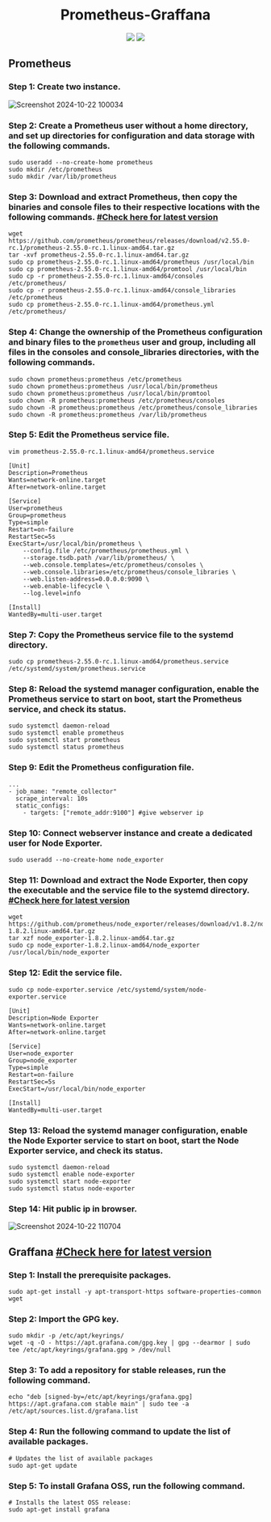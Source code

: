 # <div align="center">Prometheus-Graffana</div> 

<p align="center">
  <img src="https://github.com/user-attachments/assets/a4b8e18b-e787-424b-a5c4-b0f7c5939945"/> <img src="https://github.com/user-attachments/assets/cf131f80-e956-4a29-82d8-8f2a0b67cded"/>
</p>

## Prometheus
### Step 1: Create two instance.

![Screenshot 2024-10-22 100034](https://github.com/user-attachments/assets/f15f4432-b584-4c0e-b7da-44dfcc7e3249)

### Step 2: Create a Prometheus user without a home directory, and set up directories for configuration and data storage with the following commands.
```
sudo useradd --no-create-home prometheus
sudo mkdir /etc/prometheus
sudo mkdir /var/lib/prometheus
```
### Step 3: Download and extract Prometheus, then copy the binaries and console files to their respective locations with the following commands. [#Check here for latest version](https://prometheus.io/download/)
```
wget https://github.com/prometheus/prometheus/releases/download/v2.55.0-rc.1/prometheus-2.55.0-rc.1.linux-amd64.tar.gz 
tar -xvf prometheus-2.55.0-rc.1.linux-amd64.tar.gz
sudo cp prometheus-2.55.0-rc.1.linux-amd64/prometheus /usr/local/bin
sudo cp prometheus-2.55.0-rc.1.linux-amd64/promtool /usr/local/bin
sudo cp -r prometheus-2.55.0-rc.1.linux-amd64/consoles /etc/prometheus/
sudo cp -r prometheus-2.55.0-rc.1.linux-amd64/console_libraries /etc/prometheus
sudo cp prometheus-2.55.0-rc.1.linux-amd64/prometheus.yml /etc/prometheus/
```
### Step 4: Change the ownership of the Prometheus configuration and binary files to the `prometheus` user and group, including all files in the consoles and console_libraries directories, with the following commands.
```
sudo chown prometheus:prometheus /etc/prometheus
sudo chown prometheus:prometheus /usr/local/bin/prometheus
sudo chown prometheus:prometheus /usr/local/bin/promtool
sudo chown -R prometheus:prometheus /etc/prometheus/consoles
sudo chown -R prometheus:prometheus /etc/prometheus/console_libraries
sudo chown -R prometheus:prometheus /var/lib/prometheus
```
### Step 5: Edit the Prometheus service file.
```
vim prometheus-2.55.0-rc.1.linux-amd64/prometheus.service 
```
```
[Unit]
Description=Prometheus
Wants=network-online.target
After=network-online.target

[Service]
User=prometheus
Group=prometheus
Type=simple
Restart=on-failure
RestartSec=5s
ExecStart=/usr/local/bin/prometheus \
    --config.file /etc/prometheus/prometheus.yml \
    --storage.tsdb.path /var/lib/prometheus/ \
    --web.console.templates=/etc/prometheus/consoles \
    --web.console.libraries=/etc/prometheus/console_libraries \
    --web.listen-address=0.0.0.0:9090 \
    --web.enable-lifecycle \
    --log.level=info

[Install]
WantedBy=multi-user.target
```
### Step 7: Copy the Prometheus service file to the systemd directory.
```
sudo cp prometheus-2.55.0-rc.1.linux-amd64/prometheus.service /etc/systemd/system/prometheus.service
```
### Step 8: Reload the systemd manager configuration, enable the Prometheus service to start on boot, start the Prometheus service, and check its status.
```
sudo systemctl daemon-reload
sudo systemctl enable prometheus
sudo systemctl start prometheus
sudo systemctl status prometheus
```
### Step 9: Edit the Prometheus configuration file.
```
...
- job_name: "remote_collector"
  scrape_interval: 10s
  static_configs:
    - targets: ["remote_addr:9100"] #give webserver ip
```
### Step 10: Connect webserver instance and create a dedicated user for Node Exporter.
```
sudo useradd --no-create-home node_exporter
```
### Step 11: Download and extract the Node Exporter, then copy the executable and the service file to the systemd directory. [#Check here for latest version](https://prometheus.io/download/)
```
wget https://github.com/prometheus/node_exporter/releases/download/v1.8.2/node_exporter-1.8.2.linux-amd64.tar.gz 
tar xzf node_exporter-1.8.2.linux-amd64.tar.gz
sudo cp node_exporter-1.8.2.linux-amd64/node_exporter /usr/local/bin/node_exporter
```
### Step 12: Edit the service file.
```
sudo cp node-exporter.service /etc/systemd/system/node-exporter.service
```
```
[Unit]
Description=Node Exporter
Wants=network-online.target
After=network-online.target

[Service]
User=node_exporter
Group=node_exporter
Type=simple
Restart=on-failure
RestartSec=5s
ExecStart=/usr/local/bin/node_exporter

[Install]
WantedBy=multi-user.target
```
### Step 13: Reload the systemd manager configuration, enable the Node Exporter service to start on boot, start the Node Exporter service, and check its status.
```
sudo systemctl daemon-reload
sudo systemctl enable node-exporter
sudo systemctl start node-exporter
sudo systemctl status node-exporter
```
### Step 14: Hit public ip in browser. 

![Screenshot 2024-10-22 110704](https://github.com/user-attachments/assets/382f9072-a2c4-43f7-83f1-d983a25aaa20)

## Graffana [#Check here for latest version](https://grafana.com/docs/grafana/latest/setup-grafana/installation/debian/)
### Step 1: Install the prerequisite packages.
```
sudo apt-get install -y apt-transport-https software-properties-common wget
```
### Step 2: Import the GPG key.
```
sudo mkdir -p /etc/apt/keyrings/
wget -q -O - https://apt.grafana.com/gpg.key | gpg --dearmor | sudo tee /etc/apt/keyrings/grafana.gpg > /dev/null
```
### Step 3: To add a repository for stable releases, run the following command.
```
echo "deb [signed-by=/etc/apt/keyrings/grafana.gpg] https://apt.grafana.com stable main" | sudo tee -a /etc/apt/sources.list.d/grafana.list
```
### Step 4: Run the following command to update the list of available packages.
```
# Updates the list of available packages
sudo apt-get update
```
### Step 5: To install Grafana OSS, run the following command.
```
# Installs the latest OSS release:
sudo apt-get install grafana
```
